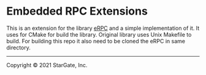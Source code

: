 # Embedded RPC Extensions #
This is an extension for the library [eRPC][1] and a simple implementation of it. It uses for CMake for build the library. Original library uses Unix Makefile to build. For building this repo it also need to be cloned the eRPC in same directory.
____
Copyright © 2021 StarGate, Inc.

[1]: https://github.com/EmbeddedRPC/erpc.git
        (Embedded RPC Repo)
